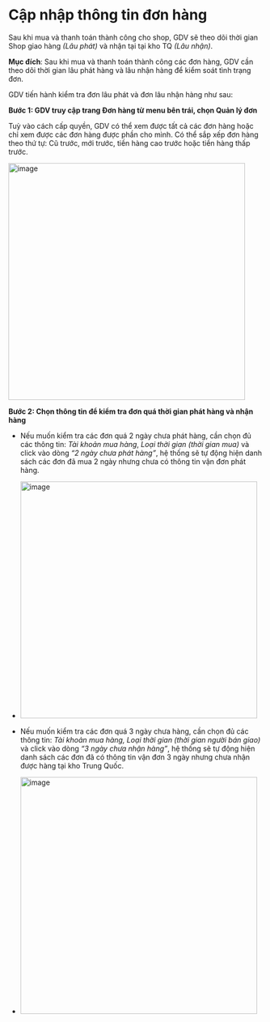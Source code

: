 # Cập nhập thông tin đơn hàng

Sau khi mua và thanh toán thành công cho shop, GDV sẽ theo dõi thời gian Shop giao hàng *(Lâu phát)* và nhận tại tại kho TQ *(Lâu nhận)*.

**Mục đích**: Sau khi mua và thanh toán thành công các đơn hàng, GDV cần theo dõi thời gian lâu phát hàng và lâu nhận hàng để kiểm soát tình trạng đơn.

GDV tiến hành kiểm tra đơn lâu phát và đơn lâu nhận hàng như sau:

**Bước 1: GDV truy cập trang Đơn hàng từ menu bên trái, chọn Quản lý đơn**

Tuỳ vào cách cấp quyền, GDV có thể xem được tất cả các đơn hàng hoặc chỉ xem được các đơn hàng được phần cho mình.
Có thể sắp xếp đơn hàng theo thứ tự: Cũ trước, mới trước, tiền hàng cao trước hoặc tiền hàng thấp trước.

 <img width="468" alt="image" src="https://user-images.githubusercontent.com/121548042/213068286-ee8e557a-bbf6-4f3d-8df4-6d25ecd9a301.png">

**Bước 2: Chọn thông tin để kiểm tra đơn quá thời gian phát hàng và nhận hàng**
-	Nếu muốn kiểm tra các đơn quá 2 ngày chưa phát hàng, cần chọn đủ các thông tin: *Tài khoản mua hàng*, *Loại thời gian (thời gian mua)* và click vào dòng *“2 ngày chưa phát hàng”*, hệ thống sẽ tự động hiện danh sách các đơn đã mua 2 ngày nhưng chưa có thông tin vận đơn phát hàng.
-	 <img width="468" alt="image" src="https://user-images.githubusercontent.com/121548042/213068301-38f13173-21f4-4124-8e74-2c6343e118dc.png">

-	Nếu muốn kiểm tra các đơn quá 3 ngày chưa  hàng, cần chọn đủ các thông tin: *Tài khoản mua hàng, Loại thời gian (thời gian người bán giao)* và click vào dòng *“3 ngày chưa nhận hàng”*, hệ thống sẽ tự động hiện danh sách các đơn đã có thông tin vận đơn 3 ngày nhưng chưa nhận được hàng tại kho Trung Quốc.
-	 <img width="468" alt="image" src="https://user-images.githubusercontent.com/121548042/213068311-9bec775e-e8ca-475d-9fc9-9667574ef449.png">



